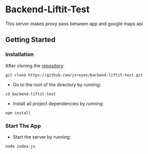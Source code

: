# Backend-Liftit-Test

This server makes proxy pass between app and google maps api

## Getting Started

### Installation

After cloning the [repository](https://github.com/jsreyes/backend-liftit-test):

```
git clone https://github.com/jsreyes/backend-liftit-test.git
```

- Go to the root of the directory by running:

```
cd backend-liftit-test
```

- Install all project dependencies by running:

```
npm install
```

### Start The App

- Start the server by running:

```
node index.js
```
